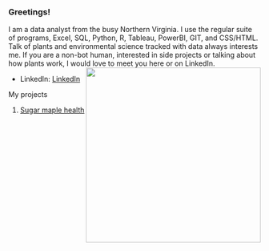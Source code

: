 ### Greetings!
I am a data analyst from the busy Northern Virginia. I use the regular suite of programs, Excel, SQL, Python, R, Tableau, PowerBI, GIT, and CSS/HTML. Talk of plants and environmental science tracked with data always interests me. If you are a non-bot human, interested in side projects or talking about how plants work, I would love to meet you here or on LinkedIn.
<img align="right" width="349" height="auto" src="http://fullstackacademy.in/wp-content/uploads/2020/09/New-Project.png">

- LinkedIn: <a href="https://www.linkedin.com/in/wurdruw-zurovast/">LinkedIn</a>

My projects
1. <a href="https://github.com/crystalio303/acer-saccharum-geology">Sugar maple health</a>
